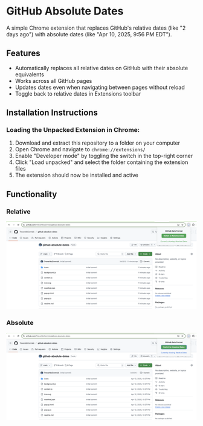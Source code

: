 # GitHub Absolute Dates

A simple Chrome extension that replaces GitHub's relative dates (like "2 days ago") with absolute dates (like "Apr 10, 2025, 9:56 PM EDT").

## Features

- Automatically replaces all relative dates on GitHub with their absolute equivalents
- Works across all GitHub pages
- Updates dates even when navigating between pages without reload
- Toggle back to relative dates in Extensions toolbar

## Installation Instructions

### Loading the Unpacked Extension in Chrome:

1. Download and extract this repository to a folder on your computer
2. Open Chrome and navigate to `chrome://extensions/`
3. Enable "Developer mode" by toggling the switch in the top-right corner
4. Click "Load unpacked" and select the folder containing the extension files
5. The extension should now be installed and active

## Functionality

### Relative
![Relative](/screenshots/relative.png)

### Absolute
![Absolute](/screenshots/absolute.png)